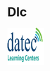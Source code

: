 # Dlc
<html>
<body>
 
<a href="http://elearning.datec.net.pg/moodle"><img src="https://github.com/DlcPom/Dlc/blob/master/dlc1.png" width="82" height="86" title="logo" alt="dlclogo"></a>
</body>
</html>
